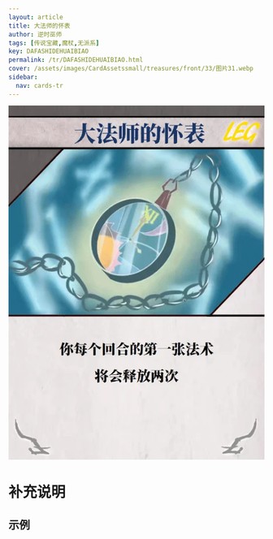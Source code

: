 ```yaml
---
layout: article
title: 大法师的怀表
author: 逆时巫师
tags: [传说宝藏,魔杖,无派系]
key: DAFASHIDEHUAIBIAO
permalink: /tr/DAFASHIDEHUAIBIAO.html
cover: /assets/images/CardAssetssmall/treasures/front/33/图片31.webp
sidebar:
  nav: cards-tr
---
```

![](/assets/images/CardAssets/treasures/front/33/图片31.webp)

# 补充说明



## 示例
> 